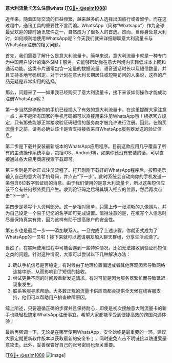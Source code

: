 **意大利流量卡怎么注册whats [[TG💪+ @esim1088](https://t.me/s/esim1088)]**

近年来，随着国际交流的日益频繁，越来越多的人选择出国旅行或者留学。而在这过程中，通讯工具的重要性不言而喻。WhatsApp（简称“Whatsapp”）作为全球最受欢迎的即时通讯软件之一，自然成为了很多人的首选。然而，当你身处意大利时，如何顺利地使用WhatsApp呢？今天我们就来详细聊聊意大利流量卡与WhatsApp注册的相关问题。

首先，我们需要了解什么是意大利流量卡。简单来说，意大利流量卡就是一种专门为中国用户设计的海外SIM卡服务，它能够帮助你在意大利境内实现低成本上网和通话功能。这类卡片通常包含一定量的数据流量、语音通话时长以及短信数量，并且支持本地号码绑定。对于计划在意大利长期居住或短期访问的人来说，这样的产品无疑是非常实用的选择。

那么，问题来了——如果我已经购买了意大利流量卡，接下来该如何操作才能成功注册WhatsApp呢？

第一步当然是确保你的手机已经插入了有效的意大利流量卡。在这里提醒大家注意一点：并不是所有国家的手机号码都可以直接用来注册WhatsApp哦！根据官方规定，只有那些能够正常接收验证码短信的服务商才被允许进行注册。因此，在购买流量卡之前，请务必确认该卡是否支持接收来自WhatsApp服务器发送的验证信息。

第二步是下载并安装最新版本的WhatsApp应用程序。目前这款应用几乎覆盖了所有的主流操作系统平台，包括iOS、Android等。如果你还没有安装的话，可以直接通过各大应用商店搜索下载即可。

第三步则是开始正式注册流程了。打开刚刚下载好的WhatsApp程序后，按照提示输入自己的意大利手机号码，并点击“下一步”。此时系统会自动向你的手机发送一条包含6位数字验证码的消息。由于我们使用的是意大利流量卡，所以这条短信应该不会有任何额外费用产生。收到验证码之后将其填入相应的位置，然后再次点击“下一步”。

第四步是填写个人资料部分。这一步相对简单，只需上传一张清晰的头像照片，并为自己设定一个易于记忆的名字即可完成设置。值得注意的是，在填写个人信息时尽量保持真实有效，因为这样有助于提高账户的安全性。

第五步也是最后一步——添加联系人。一旦完成了上述步骤，你就正式成为了WhatsApp的一员啦！接下来就可以邀请朋友加入聊天群组，分享生活点滴了。

当然了，在实际使用过程中可能会遇到一些特殊情况，比如无法接收到验证码短信之类的问题。针对这种情况，大家可以尝试以下几种解决办法：

1. 确认手机信号是否稳定。有时候由于地理位置偏远或者其他客观因素导致网络连接中断，从而影响到了短信的接收。
2. 尝试更换不同的时间段重新发送请求。有时可能是因为服务器繁忙而导致延迟现象发生。
3. 联系客服寻求帮助。大多数正规的流量卡供应商都会提供全天候在线客服支持，他们可以帮助用户排查故障原因。

综上所述，只要遵循正确的步骤并且保持耐心，即使是初次接触意大利流量卡的新手也能轻松搞定WhatsApp注册事宜。希望大家都能享受到便捷高效的跨国沟通体验！

最后再强调一下，无论是在哪里使用WhatsApp，安全始终是最重要的一环。建议大家定期更新软件版本以获取最新的安全补丁，同时避免点击不明链接以防遭受恶意攻击。此外，妥善保管好自己的账号密码也至关重要。

[[TG💪+ @esim1088](https://t.me/s/esim1088) ![Image](https://i.postimg.cc/4NQfJmqS/Snipaste-2025-05-13-00-14-12.png)]